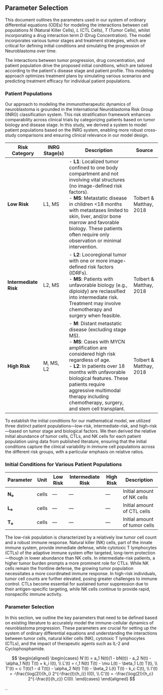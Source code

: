 ## Parameter Selection

This document outlines the parameters used in our system of ordinary differential equations (ODEs) for modeling the interactions between cell populations $N$ (Natural Killer Cells), $L$ (CTL Cells), $T$ (Tumor Cells), whilst incorporating a drug interaction term $D$ (Drug Concentration). The model incorporates various tumor stages and treatment strategies, which are critical for defining initial conditions and simulating the progression of Neuroblastoma over time.

The interactions between tumor progression, drug concentration, and patient population drive the proposed initial conditions, which are tailored according to the patient's disease stage and patient profile. This modeling approach optimizes treatment plans by simulating various scenarios and predicting treatment efficacy for individual patient populations.

### Patient Populations

Our approach to modeling the immunotherapeutic dynamics of neuroblastoma is grounded in the International Neuroblastoma Risk Group (INRG) classification system. This risk stratification framework enhances comparability across clinical trials by categorizing patients based on tumor biology and disease stage. In this study, we derived a system to model patient populations based on the INRG system, enabling more robust cross-study comparisons and ensuring clinical relevance in our model design.

| **Risk Category**     | **INRG Stage(s)** | **Description**                                                                                                                                                                                                                     | **Source**              |
|-----------------------|-------------------|-------------------------------------------------------------------------------------------------------------------------------------------------------------------------------------------------------------------------------------|-------------------------|
| **Low Risk**          | L1, MS            | - **L1**: Localized tumor confined to one body compartment and not involving vital structures (no image-defined risk factors). <br> - **MS**: Metastatic disease in children <18 months with metastases limited to skin, liver, and/or bone marrow and favorable biology. These patients often require only observation or minimal intervention. | Tolbert & Matthay, 2018 |
| **Intermediate Risk** | L2, MS            | - **L2**: Locoregional tumor with one or more image-defined risk factors (IDRFs). <br> - **MS**: Patients with unfavorable biology (e.g., diploidy) are reclassified into intermediate risk. Treatment may involve chemotherapy and surgery when feasible. | Tolbert & Matthay, 2018 |
| **High Risk**         | M, MS, L2         | - **M**: Distant metastatic disease (excluding stage MS). <br> - **MS**: Cases with MYCN amplification are considered high risk regardless of age. <br> - **L2**: In patients over 18 months with unfavorable biological features. These patients require aggressive multimodal therapy including chemotherapy, surgery, and stem cell transplant. | Tolbert & Matthay, 2018 |

To establish the initial conditions for our mathematical model, we utilized three distinct patient populations—low-risk, intermediate-risk, and high-risk—based on tumor stage and biological factors. We then derived the relative initial abundance of tumor cells, CTLs, and NK cells for each patient population using data from published literature, ensuring that the initial conditions capture the clinical variability in immune cell populations across the different risk groups, with a particular emphasis on relative ratios. 

### Initial Conditions for Various Patient Populations

| **Parameter** | **Unit** | **Low Risk** | **Intermediate Risk** | **High Risk** | **Description**                          |
|---------------|----------|--------------|------------------------|---------------|-------------------------------------------|
| **N₀**        | cells    |     —        |          —             |      —        | Initial amount of NK cells                |
| **L₀**        | cells    |     —        |          —             |      —        | Initial amount of CTL cells               |
| **T₀**        | cells    |     —        |          —             |      —        | Initial amount of tumor cells             |

The low-risk population is characterized by a relatively low tumor cell count and a robust immune response. Natural killer (NK) cells, part of the innate immune system, provide immediate defense, while cytotoxic T lymphocytes (CTLs) of the adaptive immune system offer targeted, long-term protection—though in lower abundance than NK cells. In intermediate-risk patients, a higher tumor burden prompts a more prominent role for CTLs. While NK cells remain the frontline defense, the growing tumor population necessitates a more coordinated immune response. In high-risk individuals, tumor cell counts are further elevated, posing greater challenges to immune control. CTLs become essential for sustained tumor suppression due to their antigen-specific targeting, while NK cells continue to provide rapid, nonspecific immune activity.

### Parameter Selection

In this section, we outline the key parameters that need to be defined based on existing literature to accurately model the immune-cellular dynamics of neuroblastoma progression. These parameters are crucial for setting up the system of ordinary differential equations and understanding the interactions between tumor cells, natural killer cells (NK), cytotoxic T lymphocytes (CTLs), and the impact of therapeutic agents such as IL-2 and Cyclophosphamide.

$$
\begin{aligned}
\begin{cases}
N'(t) = a_1 N(t)(1 - bN(t)) - a_2 N(t) - \alpha_1 N(t) T(t) + k_i I(t), \\
L'(t) = r_1 N(t) T(t) - \mu L(t) - \beta_1 L(t) T(t), \\
T'(t) = c T(t)(1 - d T(t)) - \alpha_2 N(t) T(t) - \beta_2 L(t) T(t) - k_c C(t), \\
I'(t) = -\frac{\log(2)}{h_i} 2^{-\frac{t}{h_i}} I(0), \\
C'(t) = -\frac{\log(2)}{h_c} 2^{-\frac{t}{h_c}} C(0).
\end{cases}
\end{aligned}
$$

..
